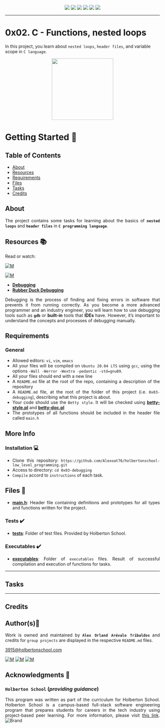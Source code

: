<p align="center">
<img src="https://img.shields.io/badge/LINUX-darkgreen.svg"/>
<img src="https://img.shields.io/badge/Shell-ligthgreen.svg"/>
<img src="https://img.shields.io/badge/Emacs-purple.svg"/>
<img src="https://img.shields.io/badge/C-blue.svg"/>
<img src="https://img.shields.io/badge/Betty-darkred.svg"/>
<img src="https://img.shields.io/badge/Markdown-black.svg"/><br>	
</p>

---

# 0x02. C - Functions, nested loops

In this project, you learn about `nested loops`, `header files`, and variable scope in `C language`.

<p align="center">
  <img width="200"  
        src="https://thumbs.gfycat.com/MindlessSelfassuredHornbill-size_restricted.gif"
  >
</p>


# Getting Started :running:	
<div style="text-align: justify">
	
## Table of Contents
* [About](#about)
* [Resources](#resources-books)
* [Requirements](#requirements)
* [Files](#files-file_folder)
* [Tasks](#tasks)
* [Credits](#credits)

## About
	
The project contains some tasks for learning about the basics of **`nested loops`** and **`header files`** in **`C programming language`**.
		
## Resources :books:
Read or watch:
	
[![M](https://upload.wikimedia.org/wikipedia/commons/thumb/2/2f/Google_2015_logo.svg/80px-Google_2015_logo.svg.png)](https://www.google.com/search?q=debugging+in+C&ei=jzZCYqW8NqKcwbkP-tqjqA8&ved=0ahUKEwjlv7So7en2AhUiTjABHXrtCPUQ4dUDCA4&uact=5&oq=debugging+in+C&gs_lcp=Cgdnd3Mtd2l6EAMyBQgAEIAEMgUIABCRAjIFCAAQgAQyBQgAEIAEMgUIABCABDIFCAAQgAQyBQgAEIAEMgUIABCABDIFCAAQgAQyBQgAEIAEOgQIABBHSgQIQRgASgQIRhgAUJIGWJcWYKpHaABwAngAgAGtAogBhgaSAQcwLjQuMC4xmAEAoAEByAEIwAEB&sclient=gws-wiz)

[![M](https://upload.wikimedia.org/wikipedia/commons/thumb/e/e1/Logo_of_YouTube_%282015-2017%29.svg/70px-Logo_of_YouTube_%282015-2017%29.svg.png)](https://www.youtube.com/results?search_query=debugging+in+c+programming)
	
- **[Debugging](https://intranet.hbtn.io/rltoken/iADtJa-KkjYI56m-cQyWIw)** 
- **[Rubber Duck Debugging](https://intranet.hbtn.io/rltoken/sS_CVV32moC3tyEImNCvig)** 

Debugging is the process of finding and fixing errors in software that prevents it from running correctly. As you 
become a more advanced programmer and an industry engineer, you will learn how to use debugging tools 
such as **`gdb`** or **built-in** tools that **IDEs** have. However, it’s important to understand the concepts and 
processes of debugging manually.


## Requirements
### General
- Allowed editors: `vi`, `vim`, `emacs` 
- All your files will be compiled on `Ubuntu 20.04 LTS` using `gcc`, using the options `-Wall -Werror -Wextra -pedantic -std=gnu89`.
- All your files should end with a new line
- A `README.md` file at the root of the repo, containing a description of the repository
- A `README.md` file, at the root of the folder of this project (i.e. `0x03-debugging`), describing what this project is about.
- Your code should use the `Betty style`. It will be checked using **[betty-style.pl](https://github.com/holbertonschool/Betty/blob/master/betty-style.pl)** 
 and **[betty-doc.pl](https://github.com/holbertonschool/Betty/blob/master/betty-doc.pl)**
- The prototypes of all functions should be included in the header file called `main.h` 

## More Info

### Installation :computer:
	
- Clone this repository: `https://github.com/Alexoat76/holbertonschool-low_level_programming.git`	
- Access to directory: `cd 0x03-debugging`
- `Compile` accord to `instructions` of each task.	

## Files :file_folder:

+ **[main.h](./main.h)**: Header file containing definitions and
prototypes for all types and functions written for the project.
	

### Tests :heavy_check_mark:

+ **[tests](./tests)**: Folder of test files. Provided by Holberton School.
	
### Executables :heavy_check_mark:

+ **[executables](./executables)**: Folder of `executables` files. Result of successful compilation and execution of functions for tasks.
	
---	
		
## Tasks

---
## Credits

## Author(s):blue_book:

Work is owned and maintained by 
	**`Alex Orland Arévalo Tribaldos`**  and credits for `group projects` are displayed in the respective `README.md` files.

<3915@holbertonschool.com>
	
[![M](https://upload.wikimedia.org/wikipedia/commons/thumb/9/91/Octicons-mark-github.svg/25px-Octicons-mark-github.svg.png)](https://github.com/Alexoat76)
[![M](https://upload.wikimedia.org/wikipedia/fr/thumb/c/c8/Twitter_Bird.svg/25px-Twitter_Bird.svg.png)](https://twitter.com/aoarevalot)
[![M](https://upload.wikimedia.org/wikipedia/commons/thumb/c/ca/LinkedIn_logo_initials.png/25px-LinkedIn_logo_initials.png)](https://www.linkedin.com/in/Alexoat76/)

## Acknowledgments :mega: 

### **`Holberton School`** (*providing guidance*)
	
This program was written as part of the curriculum for Holberton School.
Holberton School is a campus-based full-stack software engineering program
that prepares students for careers in the tech industry using project-based
peer learning. For more information,  please visit [this link](https://www.holbertonschool.com/).
![Brand](https://assets.website-files.com/6105315644a26f77912a1ada/610540e8b4cd6969794fe673_Holberton_School_logo-04-04.svg)

